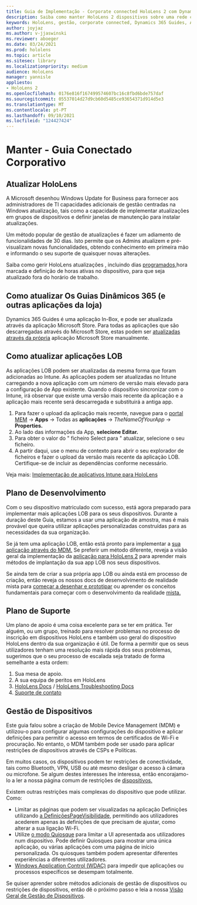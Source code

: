 ```yaml
---
title: Guia de Implementação - Corporate connected HoloLens 2 com Dynamics 365 Guides - Manter
description: Saiba como manter HoloLens 2 dispositivos sobre uma rede corporativa Conectada com Guias Dinâmicos 365.
keywords: HoloLens, gestão, corporate connected, Dynamics 365 Guides, AAD, Azure AD, MDM, Mobile Device Management
author: joyjaz
ms.author: v-jjaswinski
ms.reviewer: aboeger
ms.date: 03/24/2021
ms.prod: hololens
ms.topic: article
ms.sitesec: library
ms.localizationpriority: medium
audience: HoloLens
manager: yannisle
appliesto:
- HoloLens 2
ms.openlocfilehash: 0176e816f167499574607bc16c8fbd6bde757daf
ms.sourcegitcommit: 05537014d27d9cb60d5485ce93654371d914d5e3
ms.translationtype: MT
ms.contentlocale: pt-PT
ms.lasthandoff: 09/10/2021
ms.locfileid: "124427424"
---
```

# <a name="maintain---corporate-connected-guide"></a>Manter - Guia Conectado Corporativo

## <a name="update-hololens"></a>Atualizar HoloLens

A Microsoft desenhou Windows Update for Business para fornecer aos administradores de TI capacidades adicionais de gestão centradas na Windows atualização, tais como a capacidade de implementar atualizações em grupos de dispositivos e definir janelas de manutenção para instalar atualizações.

Um método popular de gestão de atualizações é fazer um adiamento de funcionalidades de 30 dias. Isto permite que os Admins atualizem e pré-visualizam novas funcionalidades, obtendo conhecimento em primeira mão e informando o seu suporte de quaisquer novas alterações.

Saiba como gerir HoloLens atualizações , incluindo dias [programados,](/hololens/hololens-updates)hora marcada e definição de horas ativas no dispositivo, para que seja atualizado fora do horário de trabalho.

## <a name="how-to-update-dynamics-365-guides-and-other-store-apps"></a>Como atualizar Os Guias Dinâmicos 365 (e outras aplicações da loja)

Dynamics 365 Guides é uma aplicação In-Box, e pode ser atualizada através da aplicação Microsoft Store. Para todas as aplicações que são descarregadas através do Microsoft Store, estas podem ser [atualizadas através da própria](/hololens/holographic-store-apps#update-apps) aplicação Microsoft Store manualmente.

## <a name="how-to-update-lob-apps"></a>Como atualizar aplicações LOB

As aplicações LOB podem ser atualizadas da mesma forma que foram adicionadas ao Intune. As aplicações podem ser atualizadas no Intune carregando a nova aplicação com um número de versão mais elevado para a configuração de App existente. Quando o dispositivo sincronizar com o Intune, irá observar que existe uma versão mais recente da aplicação e a aplicação mais recente será descarregada e substituirá a antiga app.

1. Para fazer o upload da aplicação mais recente, navegue para o [portal MEM](https://endpoint.microsoft.com/#home)  ->  **Apps** -> Todas as **aplicações**  ->  *TheNameOfYourApp*  ->  **Properties.**
2. Ao lado das informações da App, **selecione Editar.**
3. Para obter o valor do &quot; ficheiro Select para &quot; atualizar, selecione o seu ficheiro.
4. A partir daqui, use o menu de contexto para abrir o seu explorador de ficheiros e fazer o upload da versão mais recente da aplicação LOB. Certifique-se de incluir as dependências conforme necessário.

Veja mais: [Implementação de aplicativos Intune para HoloLens](/hololens/app-deploy-intune)

## <a name="development-plan"></a>Plano de Desenvolvimento

Com o seu dispositivo matriculado com sucesso, está agora preparado para implementar mais aplicações LOB para os seus dispositivos. Durante a duração deste Guia, estamos a usar uma aplicação de amostra, mas é mais provável que queira utilizar aplicações personalizadas construídas para as necessidades da sua organização.

Se já tem uma aplicação LOB, então está pronto para implementar a [sua aplicação através do MDM.](/hololens/app-deploy-intune) Se preferir um método diferente, reveja a visão geral da implementação da [aplicação para HoloLens 2](/hololens/app-deploy-overview) para aprender mais métodos de implantação da sua app LOB nos seus dispositivos.

Se ainda tem de criar a sua própria app LOB ou ainda está em processo de criação, então reveja os nossos docs de desenvolvimento de realidade mista para [começar a desenhar e prototipar](/windows/mixed-reality/design/design) ou aprender os conceitos fundamentais para começar com o desenvolvimento da realidade [mista.](/windows/mixed-reality/discover/get-started-with-mr)

## <a name="support-plan"></a>Plano de Suporte

Um plano de apoio é uma coisa excelente para se ter em prática. Ter alguém, ou um grupo, treinado para resolver problemas no processo de inscrição em dispositivos HoloLens e também uso geral do dispositivo HoloLens dentro da sua organização é útil. De forma a permitir que os seus utilizadores tenham uma resolução mais rápida dos seus problemas, sugerimos que o seu processo de escalada seja tratado de forma semelhante a esta ordem:

1. Sua mesa de apoio.
2. A sua equipa de peritos em HoloLens
3. [HoloLens Docs](/hololens/)  /  [HoloLens Troubleshooting Docs](/hololens/hololens-troubleshooting)
4. [Suporte de contato](https://support.serviceshub.microsoft.com/supportforbusiness/create?sapId=e9391227-fa6d-927b-0fff-f96288631b8f)

## <a name="device-management"></a>Gestão de Dispositivos

Este guia falou sobre a criação de Mobile Device Management (MDM) e utilizou-o para configurar algumas configurações do dispositivo e aplicar definições para permitir o acesso em termos de certificados de Wi-Fi e procuração. No entanto, o MDM também pode ser usado para aplicar restrições de dispositivos através de CSPs e Políticas.

Em muitos casos, os dispositivos podem ter restrições de conectividade, tais como Bluetooth, VPN, USB ou até mesmo desligar o acesso à câmara ou microfone. Se algum destes interesses lhe interessa, então encorajamo-lo a ler a nossa página comum de restrições de [dispositivos.](/hololens/hololens-common-device-restrictions)

Existem outras restrições mais complexas do dispositivo que pode utilizar. Como:

- Limitar as páginas que podem ser visualizadas na aplicação Definições utilizando [a DefiniçõesPageVisibilidade](/hololens/settings-uri-list), permitindo aos utilizadores acederem apenas às definições de que precisam de ajustar, como alterar a sua ligação Wi-Fi.
- Utilize [o modo Quiosque](/hololens/hololens-kiosk) para limitar a UI apresentada aos utilizadores num dispositivo. Pode definir Quiosques para mostrar uma única aplicação, ou várias aplicações com uma página de início personalizada. Os quiosques também podem apresentar diferentes experiências a diferentes utilizadores.
- [Windows Application Control (WDAC)](/hololens/windows-defender-application-control-wdac) para impedir que aplicações ou processos específicos se desempam totalmente.

Se quiser aprender sobre métodos adicionais de gestão de dispositivos ou restrições de dispositivos, então dê o próximo passo e leia a nossa [Visão Geral de Gestão de Dispositivos](/hololens/hololens-csp-policy-overview).





